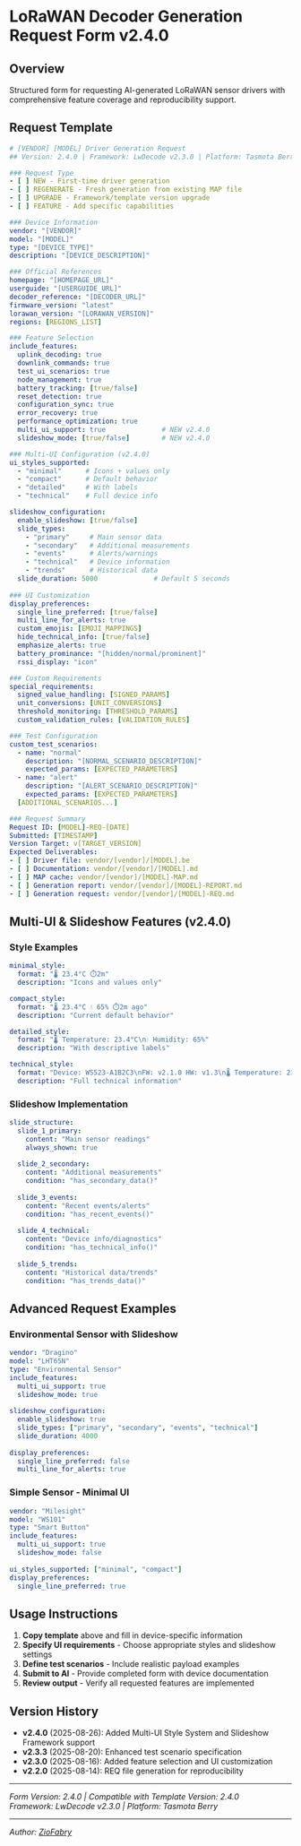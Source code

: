 # LoRaWAN Decoder Generation Request Form v2.4.0

## Overview
Structured form for requesting AI-generated LoRaWAN sensor drivers with comprehensive feature coverage and reproducibility support.

## Request Template

```yaml
# [VENDOR] [MODEL] Driver Generation Request
## Version: 2.4.0 | Framework: LwDecode v2.3.0 | Platform: Tasmota Berry

### Request Type
- [ ] NEW - First-time driver generation
- [ ] REGENERATE - Fresh generation from existing MAP file
- [ ] UPGRADE - Framework/template version upgrade
- [ ] FEATURE - Add specific capabilities

### Device Information
vendor: "[VENDOR]"
model: "[MODEL]"
type: "[DEVICE_TYPE]"
description: "[DEVICE_DESCRIPTION]"

### Official References
homepage: "[HOMEPAGE_URL]"
userguide: "[USERGUIDE_URL]"
decoder_reference: "[DECODER_URL]"
firmware_version: "latest"
lorawan_version: "[LORAWAN_VERSION]"
regions: [REGIONS_LIST]

### Feature Selection
include_features:
  uplink_decoding: true
  downlink_commands: true
  test_ui_scenarios: true
  node_management: true
  battery_tracking: [true/false]
  reset_detection: true
  configuration_sync: true
  error_recovery: true
  performance_optimization: true
  multi_ui_support: true              # NEW v2.4.0
  slideshow_mode: [true/false]        # NEW v2.4.0

### Multi-UI Configuration (v2.4.0)
ui_styles_supported: 
  - "minimal"      # Icons + values only
  - "compact"      # Default behavior
  - "detailed"     # With labels
  - "technical"    # Full device info

slideshow_configuration:
  enable_slideshow: [true/false]
  slide_types:
    - "primary"     # Main sensor data
    - "secondary"   # Additional measurements
    - "events"      # Alerts/warnings
    - "technical"   # Device information
    - "trends"      # Historical data
  slide_duration: 5000              # Default 5 seconds
  
### UI Customization
display_preferences:
  single_line_preferred: [true/false]
  multi_line_for_alerts: true
  custom_emojis: [EMOJI_MAPPINGS]
  hide_technical_info: [true/false]
  emphasize_alerts: true
  battery_prominance: "[hidden/normal/prominent]"
  rssi_display: "icon"

### Custom Requirements
special_requirements:
  signed_value_handling: [SIGNED_PARAMS]
  unit_conversions: [UNIT_CONVERSIONS]
  threshold_monitoring: [THRESHOLD_PARAMS]
  custom_validation_rules: [VALIDATION_RULES]

### Test Configuration
custom_test_scenarios:
  - name: "normal"
    description: "[NORMAL_SCENARIO_DESCRIPTION]"
    expected_params: [EXPECTED_PARAMETERS]
  - name: "alert"
    description: "[ALERT_SCENARIO_DESCRIPTION]"
    expected_params: [EXPECTED_PARAMETERS]
  [ADDITIONAL_SCENARIOS...]

### Request Summary
Request ID: [MODEL]-REQ-[DATE]
Submitted: [TIMESTAMP]
Version Target: v[TARGET_VERSION]
Expected Deliverables:
- [ ] Driver file: vendor/[vendor]/[MODEL].be
- [ ] Documentation: vendor/[vendor]/[MODEL].md
- [ ] MAP cache: vendor/[vendor]/[MODEL]-MAP.md
- [ ] Generation report: vendor/[vendor]/[MODEL]-REPORT.md
- [ ] Generation request: vendor/[vendor]/[MODEL]-REQ.md
```

## Multi-UI & Slideshow Features (v2.4.0)

### Style Examples
```yaml
minimal_style:
  format: "🌡️ 23.4°C ⏱️2m"
  description: "Icons and values only"

compact_style:
  format: "🌡️ 23.4°C 💧 65% ⏱️2m ago"
  description: "Current default behavior"

detailed_style:
  format: "🌡️ Temperature: 23.4°C\n💧 Humidity: 65%"
  description: "With descriptive labels"

technical_style:
  format: "Device: WS523-A1B2C3\nFW: v2.1.0 HW: v1.3\n🌡️ Temperature: 23.4°C"
  description: "Full technical information"
```

### Slideshow Implementation
```yaml
slide_structure:
  slide_1_primary:
    content: "Main sensor readings"
    always_shown: true
    
  slide_2_secondary:
    content: "Additional measurements"
    condition: "has_secondary_data()"
    
  slide_3_events:
    content: "Recent events/alerts"
    condition: "has_recent_events()"
    
  slide_4_technical:
    content: "Device info/diagnostics"
    condition: "has_technical_info()"
    
  slide_5_trends:
    content: "Historical data/trends"
    condition: "has_trends_data()"
```

## Advanced Request Examples

### Environmental Sensor with Slideshow
```yaml
vendor: "Dragino"
model: "LHT65N"
type: "Environmental Sensor"
include_features:
  multi_ui_support: true
  slideshow_mode: true
  
slideshow_configuration:
  enable_slideshow: true
  slide_types: ["primary", "secondary", "events", "technical"]
  slide_duration: 4000
  
display_preferences:
  single_line_preferred: false
  multi_line_for_alerts: true
```

### Simple Sensor - Minimal UI
```yaml
vendor: "Milesight" 
model: "WS101"
type: "Smart Button"
include_features:
  multi_ui_support: true
  slideshow_mode: false
  
ui_styles_supported: ["minimal", "compact"]
display_preferences:
  single_line_preferred: true
```

## Usage Instructions

1. **Copy template** above and fill in device-specific information
2. **Specify UI requirements** - Choose appropriate styles and slideshow settings
3. **Define test scenarios** - Include realistic payload examples
4. **Submit to AI** - Provide completed form with device documentation
5. **Review output** - Verify all requested features are implemented

## Version History

- **v2.4.0** (2025-08-26): Added Multi-UI Style System and Slideshow Framework support
- **v2.3.3** (2025-08-20): Enhanced test scenario specification
- **v2.3.0** (2025-08-16): Added feature selection and UI customization
- **v2.2.0** (2025-08-14): REQ file generation for reproducibility

---

*Form Version: 2.4.0 | Compatible with Template Version: 2.4.0*  
*Framework: LwDecode v2.3.0 | Platform: Tasmota Berry*

---

*Author: [ZioFabry](https://github.com/ZioFabry)*
